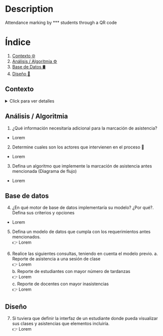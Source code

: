 # Description
Attendance marking by *** students through a QR code

# Índice

1. [Contexto 🌐](#contexto)
2. [Análisis / Algoritmia ⚙️](#análisis--algoritmia)
3. [Base de Datos 🛢️](#base-de-datos)
4. [Diseño 🎨](#diseño)

## Contexto

<details>
  <summary>Click para ver detalles</summary>
  "***" es una institución educativa en la cual se presta un servicio de formación a los
  estudiantes para mejorar sus oportunidades laborales, de esta manera uno de los
  programas de formación es bachillerato para adultos en donde los estudiantes tienen la
  posibilidad de asistir a clases presenciales y a clases virtuales durante el mismo periodo.

  El equipo académico encuentra la necesidad de medir la asistencia de los estudiantes a
  cada una de las clases programadas tanto virtuales como presenciales, para ello ha
  pensado en el caso de las clases presenciales en la instalación de códigos QR en la
  entrada de cada uno de los salones para que los estudiantes al ingresar al mismo puedan
  leerlo y mediante una validación se marque la asistencia en el sistema de información
  estudiantil (SIS), en esto el equipo académico ha decidido que si un estudiante se presenta
  hasta 15 minutos luego de iniciada la clase se le marque la asistencia con criterio puntual,
  entre 15 minutos y hasta 30 minutos criterio tardanza y de 30 minutos en adelante como
  NO asistencia.

  En el caso de las clases virtuales esta asistencia deberá registrarse cuando el estudiante
  acceda al link de la clase desde la plataforma educativa y se deberán tener en cuenta los
  mismos criterios de las clases presenciales con la salvedad que un estudiante podrá ver la
  grabación de la clase y se marcará su asistencia con un criterio llamado grabación vista.

  Con esto el equipo académico quiere recibir como producto un reporte en el que puedan
  ver por cada una de las clases el listado de estudiantes y cada uno de los criterios de
  asistencia con los que contaron, junto con un resumen estadístico que les permita tomar
  decisiones rápidamente. 📚📷🤳
</details>

## Análisis / Algoritmia

1. ¿Qué información necesitaría adicional para la marcación de asistencia?
 - Lorem

2. Determine cuales son los actores que intervienen en el proceso 🧍
 - Lorem

3.  Defina un algoritmo que implemente la marcación de asistencia antes mencionada (Diagrama de flujo)
 - Lorem


## Base de datos

4. ¿En qué motor de base de datos implementaría su modelo? ¿Por qué?. Defina sus criterios y opciones
- Lorem

5. Defina un modelo de datos que cumpla con los requerimientos antes mencionados.  
👉 Lorem

6. Realice las siguientes consultas, teniendo en cuenta el modelo previo.
a. Reporte de asistencia a una sesión de clase  
👉 Lorem  
b. Reporte de estudiantes con mayor número de tardanzas  
👉 Lorem  
c. Reporte de docentes con mayor inasistencias  
👉 Lorem  

## Diseño
7. Si tuviera que definir la interfaz de un estudiante donde pueda visualizar sus clases y asistencias que elementos incluiría.  
👉 Lorem
